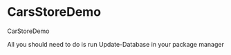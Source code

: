 # CarsStoreDemo
CarStoreDemo

All you should need to do is run Update-Database in your package manager
